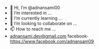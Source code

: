 - 👋 Hi, I’m @adnansami00
- 👀 I’m interested in ...
- 🌱 I’m currently learning ...
- 💞️ I’m looking to collaborate on ...
- 📫 How to reach me ...
- adnansami.dev@gmail.com
facebook-https://www.facebook.com/adnansam09
<!---
adnansami00/adnansami00 is a ✨ special ✨ repository because its `README.md` (this file) appears on your GitHub profile.
You can click the Preview link to take a look at your changes.
--->
